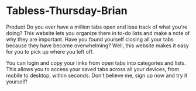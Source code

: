 # Tabless-Thursday-Brian

Product
Do you ever have a million tabs open and lose track of what you're doing? This website lets you organize them in to-do lists and make a note of why they are important. Have you found yourself closing all your tabs because they have become overwhelming? Well, this website makes it easy for you to pick up where you left off.

You can login and copy your links from open tabs into categories and lists. This allows you to access your saved tabs across all your devices, from mobile to desktop, within seconds. Don't believe me, sign up now and try it yourself!
